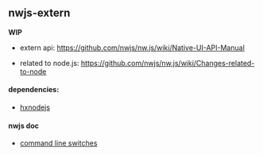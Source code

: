 nwjs-extern
-------

**WIP**

 * extern api: https://github.com/nwjs/nw.js/wiki/Native-UI-API-Manual
	
 * related to node.js: https://github.com/nwjs/nw.js/wiki/Changes-related-to-node


#### dependencies:

 * [hxnodejs](https://github.com/HaxeFoundation/hxnodejs)
	 

#### nwjs doc

 * [command line switches](https://github.com/nwjs/nw.js/wiki/Command-line-switches)